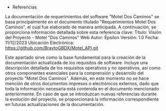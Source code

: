 -	Referencias

La documentación de requerimientos del software "Motel Dos Caminos" se basa principalmente en el documento titulado "Requerimientos Motel Dos Caminos", el cual fue elaborado de manera anticipada. A continuación, se proporciona información detallada sobre esta referencia clave:
Título: Visión del Proyecto - Motel "Dos Caminos" Web
Autor: Épsilon
Versión: 1.0
Fecha: 11/12/2023
Ubicación Electrónica: https://github.com/BraytoGBDX/Motel_API.git

Este apartado sirve como la base fundamental para la creación de la documentación actualizada de los requisitos de software. Incluye una descripción detallada de los requisitos operativos y no operativos, así como otros componentes esenciales para la comprensión y desarrollo del proyecto "Motel Dos Caminos". Además, en este momento no se hace mención de otros documentos impresos o electrónicos externos, dado que toda la información necesaria está contenida en el documento mencionado anteriormente. En caso de que se introduzcan nuevas referencias durante la evolución del proyecto, se proporcionará la información correspondiente en futuras actualizaciones de la documentación.
